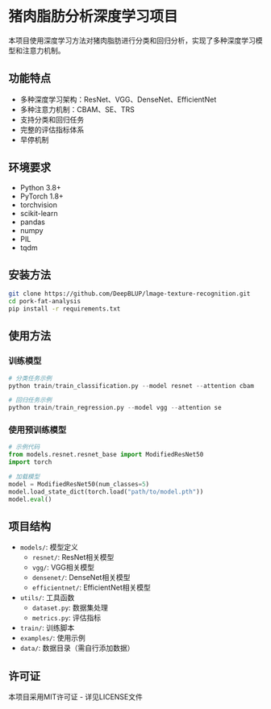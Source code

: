 # 猪肉脂肪分析深度学习项目

本项目使用深度学习方法对猪肉脂肪进行分类和回归分析，实现了多种深度学习模型和注意力机制。

## 功能特点

- 多种深度学习架构：ResNet、VGG、DenseNet、EfficientNet
- 多种注意力机制：CBAM、SE、TRS
- 支持分类和回归任务
- 完整的评估指标体系
- 早停机制

## 环境要求

- Python 3.8+
- PyTorch 1.8+
- torchvision
- scikit-learn
- pandas
- numpy
- PIL
- tqdm

## 安装方法

```bash
git clone https://github.com/DeepBLUP/lmage-texture-recognition.git
cd pork-fat-analysis
pip install -r requirements.txt
```

## 使用方法

### 训练模型

```python
# 分类任务示例
python train/train_classification.py --model resnet --attention cbam

# 回归任务示例
python train/train_regression.py --model vgg --attention se
```

### 使用预训练模型

```python
# 示例代码
from models.resnet.resnet_base import ModifiedResNet50
import torch

# 加载模型
model = ModifiedResNet50(num_classes=5)
model.load_state_dict(torch.load("path/to/model.pth"))
model.eval()
```

## 项目结构

- `models/`: 模型定义
  - `resnet/`: ResNet相关模型
  - `vgg/`: VGG相关模型
  - `densenet/`: DenseNet相关模型
  - `efficientnet/`: EfficientNet相关模型
- `utils/`: 工具函数
  - `dataset.py`: 数据集处理
  - `metrics.py`: 评估指标
- `train/`: 训练脚本
- `examples/`: 使用示例
- `data/`: 数据目录（需自行添加数据）

## 许可证

本项目采用MIT许可证 - 详见LICENSE文件